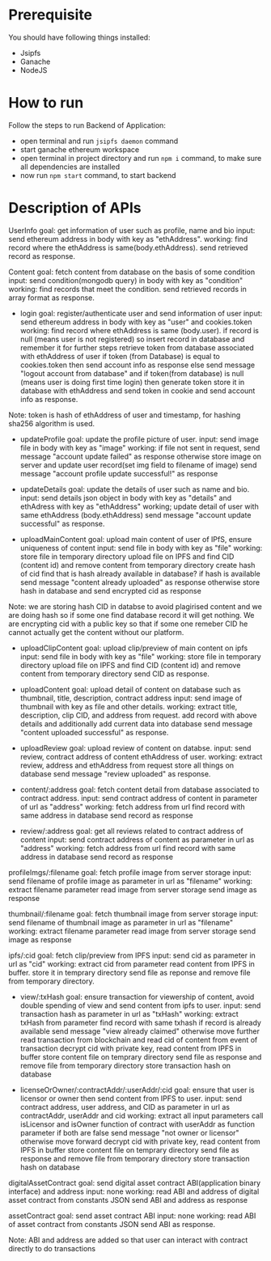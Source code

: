 # Prerequisite
You should have following things installed:
- Jsipfs
- Ganache
- NodeJS
# How to run
Follow the steps to run Backend of Application:
 - open terminal and run `jsipfs daemon` command
 - start ganache ethereum workspace
 - open terminal in project directory and run `npm i` command, to make sure all dependencies are installed
 - now run `npm start` command, to start backend
# Description of APIs
UserInfo
goal: get information of user such as profile, name and bio
input: send ethereum address in body with key as "ethAddress".
working:
find record where the ethAddress is same(body.ethAddress).
send retrieved record as response.

Content
goal: fetch content from database on the basis of some condition
input: send condition(mongodb query) in body with key as "condition"
working:
find records that meet the condition.
send retrieved records in array format as response.

* login
goal: register/authenticate user and send information of user
input: send ethereum address in body with key as "user" and cookies.token
working:
find record where ethAddress is same (body.user).
if record is null (means user is not registered) so insert record in database and remember it for further steps
retrieve token from database associated with ethAddress of user
if token (from Database) is equal to cookies.token then send account info as response else send message "logout account from database"
and if token(from database) is null (means user is doing first time login) then generate token store it in database with ethAddress and send token in cookie and send account info as response.

Note: token is hash of ethAddress of user and timestamp, for hashing sha256 algorithm is used.

* updateProfile
goal: update the profile picture of user.
input: send image file in body with key as "image"
working:
if file not sent in request, send message "account update failed" as response
otherwise store image on server and update user record(set img field to filename of image)
send message "account profile update successful!" as response

* updateDetails
goal: update the details of user such as name and bio.
input: send details json object in body with key as "details" and ethAdress with key as "ethAddress"
working;
update detail of user with same ethAddress (body.ethAddress)
send message "account update successful" as response.

* uploadMainContent
goal: upload main content of user of IPfS, ensure uniqueness of content
input: send file in body with key as "file"
working:
store file in temporary directory
upload file on IPFS and find CID (content id) and remove content from temporary directory
create hash of cid
find that is hash already available in database?
if hash is available send message "content already uploaded" as response
otherwise store hash in database and send encrypted cid as response

Note: we are storing hash CID in databse to avoid plagirised content and we are doing hash so if some one find database record it will get nothing. We are encrypting cid with a public key so that if some one remeber CID he cannot actually get the content without our platform.

* uploadClipContent
goal: upload clip/preview of main content on ipfs
input: send file in body with key as "file"
working:
store file in temporary directory
upload file on IPFS and find CID (content id) and remove content from temporary directory
send CID as response.

* uploadContent
goal: upload detail of content on database such as thumbnail, title, description, contract address
input: send image of thumbnail with key as file and other details.
working:
extract title, description, clip CID, and address from request.
add record with above details and additionally add current data into database
send message "content uploaded successful" as response.

* uploadReview
goal: upload review of content on databse.
input: send review, contract address of content ethAddress of user.
working:
extract review, address and ethAddress from request
store all things on database
send message "review uploaded" as response.

* content/:address
goal: fetch content detail from database associated to contract address.
input: send contract address of content in parameter of url as "address"
working:
fetch address from url
find record with same address in database
send record as response

* review/:address
goal: get all reviews related to contract address of content
input: send contract address of content as parameter in url as "address"
working:
fetch address from url
find record with same address in database
send record as response

profileImgs/:filename
goal: fetch profile image from server storage
input: send filename of profile image as parameter in url as "filename"
working:
extract filename parameter
read image from server storage
send image as response

thumbnail/:filename
goal: fetch thumbnail image from server storage
input: send filename of thumbnail image as parameter in url as "filename"
working:
extract filename parameter
read image from server storage
send image as response

ipfs/:cid
goal: fetch clip/preview from IPFS
input: send cid as parameter in url as "cid"
working:
extract cid from parameter
read content from IPFS in buffer.
store it in temprary directory
send file as reponse and remove file from temporary directory.

* view/:txHash
goal: ensure transaction for viewership of content, avoid double spending of view and send content from ipfs to user.
input: send transaction hash as parameter in url as "txHash"
working:
extract txHash from parameter
find record with same txhash if record is already available send message "view already claimed" otherwise move further
read transaction from blockchain and read cid of content from event of transaction
decrypt cid with private key, read content from IPFS in buffer
store content file on temprary directory
send file as response and remove file from temporary directory
store transaction hash on database

* licenseOrOwner/:contractAddr/:userAddr/:cid
goal: ensure that user is licensor or owner then send content from IPFS to user.
input: send contract address, user address, and CID as parameter in url as contractAddr, userAddr and cid
working:
extract all input parameters
call isLicensor and isOwner function of contract with userAddr as function parameter
if both are false send message "not owner or licensor" otherwise move forward
decrypt cid with private key, read content from IPFS in buffer
store content file on temprary directory
send file as response and remove file from temporary directory
store transaction hash on database

digitalAssetContract
goal: send digital asset contract ABI(application binary interface) and address
input: none
working:
read ABI and address of digital asset contract from constants JSON
send ABI and address as response

assetContract
goal: send asset contract ABI
input: none
working:
read ABI of asset contract from constants JSON
send ABI as response.

Note: ABI and address are added so that user can interact with contract directly to do transactions
